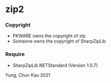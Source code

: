 # zip2

### Copyright
- PKWARE owns the copyright of zip
- Someone owns the copyright of SharpZipLib

### Require
- SharpZipLib.NETStandard (Version 1.0.7)

Yung, Chun Kau
2021
